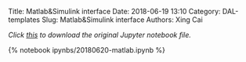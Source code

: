 Title: Matlab&Simulink interface
Date: 2018-06-19 13:10
Category: DAL-templates
Slug: Matlab&Simulink interface
Authors: Xing Cai

*Click [this]({filename}/ipynbs/20180620-matlab.ipynb) to download the original Jupyter notebook file.*

{% notebook ipynbs/20180620-matlab.ipynb %}